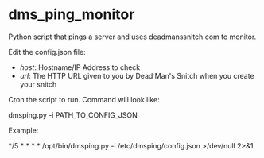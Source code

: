 # dms_ping_monitor

Python script that pings a server and uses deadmanssnitch.com to monitor.

Edit the config.json file:

* *host*: Hostname/IP Address to check
* *url*: The HTTP URL given to you by Dead Man's Snitch when you create your snitch

Cron the script to run. Command will look like:

dmsping.py -i PATH_TO_CONFIG_JSON

Example:

*/5 * * * * /opt/bin/dmsping.py -i /etc/dmsping/config.json >/dev/null 2>&1
